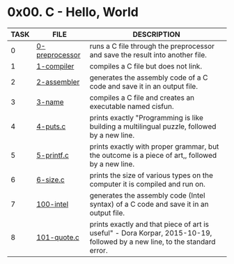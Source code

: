 <!DOCTYPE html>
<html>
<head>
	<title>0x00. C - Hello, World</title>
</head>
<body>
	<h1>0x00. C - Hello, World</h1>
	<table>
		<thead>
			<tr>
				<th>TASK</th>
				<th>FILE</th>
				<th>DESCRIPTION</th>
			</tr>
		</thead>
		<tbody>
			<tr>
				<td>0</td>
				<td><a href="./0-preprocessor">0-preprocessor</a></td>
				<td>runs a C file through the preprocessor and save the result into another file.</td>
			</tr>
			<tr>
				<td>1</td>
				<td><a href="./1-compiler">1-compiler</a></td>
				<td>compiles a C file but does not link.</td>
			</tr>
			<tr>
				<td>2</td>
				<td><a href="./2-assembler">2-assembler</a></td>
				<td>generates the assembly code of a C code and save it in an output file.</td>
			</tr>
			<tr>
				<td>3</td>
				<td><a href="./3-name">3-name</a></td>
				<td>compiles a C file and creates an executable named cisfun.</td>
			</tr>
			<tr>
				<td>4</td>
				<td><a href="./4-puts.c">4-puts.c</a></td>
				<td>prints exactly "Programming is like building a multilingual puzzle, followed by a new line.</td>
			</tr>
			<tr>
				<td>5</td>
				<td><a href="./5-printf.c">5-printf.c</a></td>
				<td>prints exactly with proper grammar, but the outcome is a piece of art,, followed by a new line.</td>
			</tr>
			<tr>
				<td>6</td>
				<td><a href="./6-size.c">6-size.c</a></td>
				<td>prints the size of various types on the computer it is compiled and run on.</td>
			</tr>
			<tr>
				<td>7</td>
				<td><a href="./100-intel">100-intel</a></td>
				<td>generates the assembly code (Intel syntax) of a C code and save it in an output file.</td>
			</tr>
			<tr>
				<td>8</td>
				<td><a href="./101-quote.c">101-quote.c</a></td>
				<td>prints exactly and that piece of art is useful" - Dora Korpar, 2015-10-19, followed by a new line, to the standard error.</td>
			</tr>
		</tbody>
	</table>
</body>
</html>
